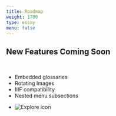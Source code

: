 ```yaml
---
title: Roadmap
weight: 1700
type: essay
menu: false
---
```


## New Features Coming Soon
<br>

- Embedded glossaries
- Rotating Images
- IIIF compatibility
- Nested menu subsections


<div class="feature-cards">

-  ![Explore icon](/img/illustrations/roadmap.png)
</div>
